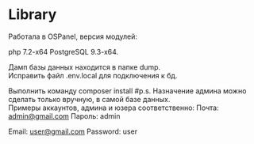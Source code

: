 # Library
Работала в OSPanel, версия модулей:

php 7.2-x64
PostgreSQL 9.3-x64.

Дамп базы данных находится в папке dump.  
Исправить файл .env.local для подключения к бд.

Выполнить команду composer install #p.s. Назначение админа можно сделать только вручную, в самой базе данных.  
Примеры аккаунтов, админа и юзера соответственно:
Почта: admin@gmail.com
Пароль: admin

Email: user@gmail.com
Password: user